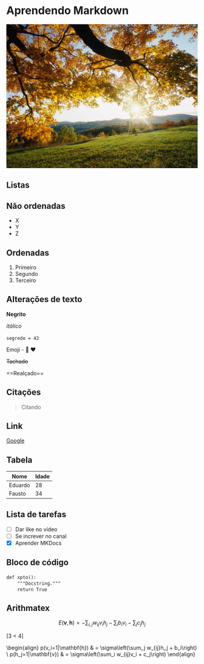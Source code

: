 # Aprendendo Markdown

![Image](./images/Autumn%20Leaves.jpg)

## Listas

## Não ordenadas

- X
- Y
- Z

## Ordenadas

1. Primeiro
2. Segundo
3. Terceiro

## Alterações de texto

**Negrito**

*itálico*

`segredo = 42`

Emoji - :snake: :heart:

~~Tachado~~

==Realçado==

## Citações
>
> Citando

## Link

[Google](http://google.com.br)

## Tabela

| Nome | Idade |
| ---- | ----- |
| Eduardo | 28 |
| Fausto | 34  |

## Lista de tarefas

- [ ] Dar like no vídeo
- [ ] Se increver no canal
- [X] Aprender MKDocs

## Bloco de código

```{.py3 hl_lines="1 3" linenums="55" title="meu_arq.py"}
def xpto():
    """Docstring."""
    return True
```

## Arithmatex

$$
E(\mathbf{v}, \mathbf{h}) = -\sum_{i,j}w_{ij}v_i h_j - \sum_i b_i v_i - \sum_j c_j h_j
$$

\[3 < 4\]

\begin{align}
    p(v_i=1|\mathbf{h}) & = \sigma\left(\sum_j w_{ij}h_j + b_i\right) \\
    p(h_j=1|\mathbf{v}) & = \sigma\left(\sum_i w_{ij}v_i + c_j\right)
\end{align}
